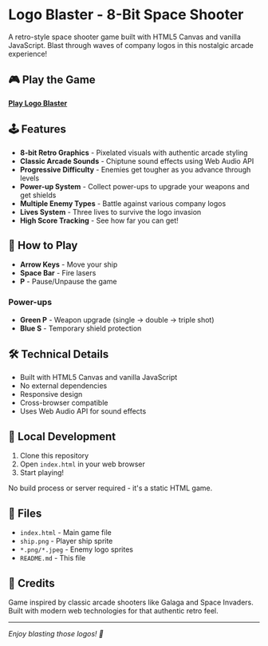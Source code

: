 # Logo Blaster - 8-Bit Space Shooter

A retro-style space shooter game built with HTML5 Canvas and vanilla JavaScript. Blast through waves of company logos in this nostalgic arcade experience!

## 🎮 Play the Game

**[Play Logo Blaster](https://leftouterjoins.github.io/logos)**

## 🕹️ Features

- **8-bit Retro Graphics** - Pixelated visuals with authentic arcade styling
- **Classic Arcade Sounds** - Chiptune sound effects using Web Audio API
- **Progressive Difficulty** - Enemies get tougher as you advance through levels
- **Power-up System** - Collect power-ups to upgrade your weapons and get shields
- **Multiple Enemy Types** - Battle against various company logos
- **Lives System** - Three lives to survive the logo invasion
- **High Score Tracking** - See how far you can get!

## 🎯 How to Play

- **Arrow Keys** - Move your ship
- **Space Bar** - Fire lasers
- **P** - Pause/Unpause the game

### Power-ups
- **Green P** - Weapon upgrade (single → double → triple shot)
- **Blue S** - Temporary shield protection

## 🛠️ Technical Details

- Built with HTML5 Canvas and vanilla JavaScript
- No external dependencies
- Responsive design
- Cross-browser compatible
- Uses Web Audio API for sound effects

## 🚀 Local Development

1. Clone this repository
2. Open `index.html` in your web browser
3. Start playing!

No build process or server required - it's a static HTML game.

## 📁 Files

- `index.html` - Main game file
- `ship.png` - Player ship sprite
- `*.png/*.jpeg` - Enemy logo sprites
- `README.md` - This file

## 🎨 Credits

Game inspired by classic arcade shooters like Galaga and Space Invaders.
Built with modern web technologies for that authentic retro feel.

---

*Enjoy blasting those logos! 🚀* 